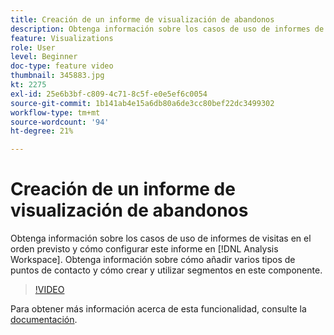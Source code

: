 ```yaml
---
title: Creación de un informe de visualización de abandonos
description: Obtenga información sobre los casos de uso de informes de visitas en el orden previsto y cómo configurar este informe en Analysis Workspace. Obtenga información sobre cómo añadir varios tipos de puntos de contacto y cómo crear y utilizar segmentos en este componente.
feature: Visualizations
role: User
level: Beginner
doc-type: feature video
thumbnail: 345883.jpg
kt: 2275
exl-id: 25e6b3bf-c809-4c71-8c5f-e0e5ef6c0054
source-git-commit: 1b141ab4e15a6db80a6de3cc80bef22dc3499302
workflow-type: tm+mt
source-wordcount: '94'
ht-degree: 21%

---
```


# Creación de un informe de visualización de abandonos

Obtenga información sobre los casos de uso de informes de visitas en el orden previsto y cómo configurar este informe en [!DNL Analysis Workspace]. Obtenga información sobre cómo añadir varios tipos de puntos de contacto y cómo crear y utilizar segmentos en este componente.

>[!VIDEO](https://video.tv.adobe.com/v/345883/?quality=12)

Para obtener más información acerca de esta funcionalidad, consulte la [documentación](https://experienceleague.adobe.com/docs/analytics/analyze/analysis-workspace/visualizations/fallout/fallout-flow.html?lang=es).